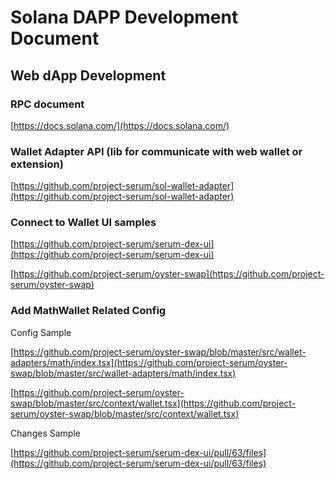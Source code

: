 # Solana DAPP Development Document

## Web dApp Development

### RPC document

[https://docs.solana.com/](https://docs.solana.com/)

### Wallet Adapter API (lib for communicate with web wallet or extension)

[https://github.com/project-serum/sol-wallet-adapter](https://github.com/project-serum/sol-wallet-adapter)

### Connect to Wallet UI samples

[https://github.com/project-serum/serum-dex-ui](https://github.com/project-serum/serum-dex-ui)

[https://github.com/project-serum/oyster-swap](https://github.com/project-serum/oyster-swap)



### Add MathWallet Related Config

Config Sample

[https://github.com/project-serum/oyster-swap/blob/master/src/wallet-adapters/math/index.tsx](https://github.com/project-serum/oyster-swap/blob/master/src/wallet-adapters/math/index.tsx)

[https://github.com/project-serum/oyster-swap/blob/master/src/context/wallet.tsx](https://github.com/project-serum/oyster-swap/blob/master/src/context/wallet.tsx)

Changes Sample

[https://github.com/project-serum/serum-dex-ui/pull/63/files](https://github.com/project-serum/serum-dex-ui/pull/63/files)



